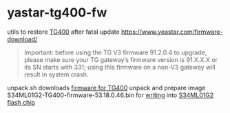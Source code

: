 # yastar-tg400-fw

utils to restore [TG400](https://www.yeastar.ru/products/yeastar-tg400/) after fatal update
  https://www.yeastar.com/firmware-download/
> Important: before using the TG V3 firmware 91.2.0.4 to upgrade, please make sure
> your TG gateway’s firmware version is 91.X.X.X or its SN starts with 331; using 
> this firmware on a non-V3 gateway will result in system crash.

unpack.sh
  downloads [firmware for TG400](https://www.yeastar.eu/downloads/53.18.0.46.bin) unpack and prepare image S34ML01G2-TG400-firmware-53.18.0.46.bin
  for [writing](https://ru.aliexpress.com/item/XGECU-100-TL866II-ICSP-FLASH-EEPROM-MCU-NAND-22/32857147523.html) into [S34ML01G2 flash chip](https://www.cypress.com/file/218306/download)

